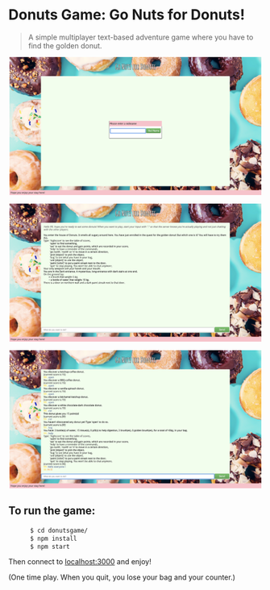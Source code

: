 # Donuts Game: Go Nuts for Donuts!
> A simple multiplayer text-based adventure game where you have to find the golden donut.

<p align="center"><img src="./screenshots/1.png" alt="Home Screen" width="500"/></p>
<p align="center"><img src="./screenshots/2.png" alt="Welcome Chat" width="500"/>
<p align="center"><img src="./screenshots/3.png" alt="Chat" width="500"/></p>

## To run the game:
```shell
      $ cd donutsgame/
      $ npm install
      $ npm start
```
Then connect to [localhost:3000](http://localhost:3000/) and enjoy!

(One time play. When you quit, you lose your bag and your counter.)
